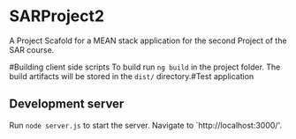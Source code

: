 # SARProject2
A Project Scafold for a MEAN stack application for the second Project of the SAR course. 

#Building client side scripts
To build run `ng build` in the project folder. The build artifacts will be stored in the `dist/` directory.#Test application

## Development server

Run `node server.js` to start the server. Navigate to `http://localhost:3000/'. 
